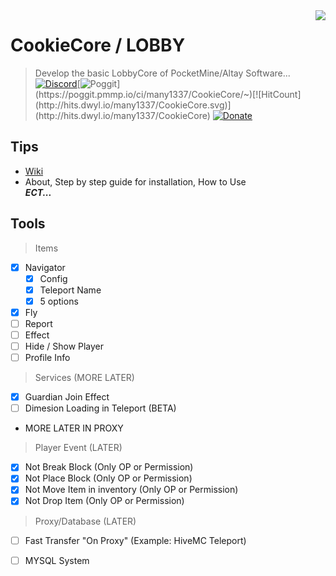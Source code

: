 <img src="icon.png" align="right" />

# CookieCore / LOBBY

> Develop the basic LobbyCore of PocketMine/Altay Software...
[![Discord](https://img.shields.io/discord/350333413737365522.svg?style=flat-square&label=discord&colorB=7289da)](https://discord.gg/rzCyPnG)[![Poggit](https://poggit.pmmp.io/ci.shield/many1337/CookieCore/~)](https://poggit.pmmp.io/ci/many1337/CookieCore/~)[![HitCount](http://hits.dwyl.io/many1337/CookieCore.svg)](http://hits.dwyl.io/many1337/CookieCore)
[![Donate](https://img.shields.io/badge/donate-PayPal-yellow.svg?style=flat-square)](paypal.me/manydarkyt)

## Tips

- [Wiki](https://github.com/many1337/CookieCore/wiki) 
- About, Step by step guide for installation, How to Use <br />***ECT...***

## Tools

 > Items
  - [X] Navigator
    - [X] Config
    - [X] Teleport Name
    - [X] 5 options
  - [X] Fly
  - [ ] Report
  - [ ] Effect
  - [ ] Hide / Show Player
  - [ ] Profile Info
> Services (MORE LATER)
  - [X] Guardian Join Effect
  - [ ] Dimesion Loading in Teleport (BETA)
  - MORE LATER IN PROXY
 > Player Event (LATER)
  - [X] Not Break Block (Only OP or Permission)
  - [X] Not Place Block (Only OP or Permission)
  - [X] Not Move Item in inventory (Only OP or Permission)
  - [X] Not Drop Item (Only OP or Permission)
 > Proxy/Database (LATER)
  - [ ] Fast Transfer "On Proxy" (Example: HiveMC Teleport)
  - [ ] MYSQL System


